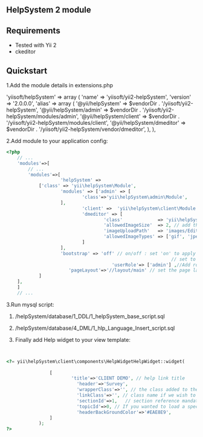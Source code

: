 HelpSystem 2 module
--------------


Requirements
------------

* Tested with Yii 2
* ckeditor


Quickstart
----------
1.Add the module details in extensions.php 

'yiisoft/helpSystem' =>
	array (
			'name' => 'yiisoft/yii2-helpSystem',
			'version' => '2.0.0.0',
			'alias' =>
			 array (
					'@yii/helpSystem'          => $vendorDir . '/yiisoft/yii2-helpSystem',
					'@yii/helpSystem/admin'    => $vendorDir . '/yiisoft/yii2-helpSystem/modules/admin',
					'@yii/helpSystem/client'   => $vendorDir . '/yiisoft/yii2-helpSystem/modules/client',
					'@yii/helpSystem/dmeditor' => $vendorDir . '/yiisoft/yii2-helpSystem/vendor/dmeditor',
			),
	),

2.Add module to your application config:

~~~php
<?php
    // ...
    'modules'=>[
        // ...
       	'modules'=>[
                    'helpSystem' =>
			['class' => 'yii\helpSystem\Module',
					'modules' => ['admin' => [
							'class'=>'yii\helpSystem\admin\Module',
					],
							'client' =>  'yii\helpSystem\client\Module',
							'dmeditor' => [
									'class'             => 'yii\helpSystem\dmeditor\Module',
									'allowedImageSize'  => 2, // add the maximum upload size in MB. Enter int value.
									'imageUploadPath'   => 'images/EditorImages',// the path to which image uploaded.
									'allowedImageTypes' => ['gif', 'jpeg', 'jpg', 'png']
							]
					],
					'bootstrap' => 'off' // on/off : set 'on' to apply helpSystem bootstrap style
                                                             // set to on when the application is not using bootstrap style,
                                       'userRole'=> ['admin'] ,//Add roles if any. eg ['admin','editor']
				       'pageLayout'=>'//layout/main' // set the page layout path here
			]
	],
    ]
    // ...
~~~

3.Run mysql script:
1. /helpSystem/database/1_DDL/1_helpSystem_base_script.sql
2. /helpSystem/database/4_DML/1_hlp_Language_Insert_script.sql

4. Finally add Help widget to your view template:

~~~php


<?= yii\helpSystem\client\components\HelpWidgetHelpWidget::widget(
			
				[
						'title'=>'CLIENT DEMO', // help link title
						  'header'=>'Survey',
					      'wrapperClass'=>'', // the class added to the wrapper div if any
					      'linkClass'=>'', // class name if we wish to add any
					      'sectionId'=>1,	// section reference mandatory
					      'topicId'=>0, // If you wanted to load a specific topic in help box give its primary key
						  'headerBackGroundColor'=>'#EAE8E9',		
				]
			);
?>
~~~


